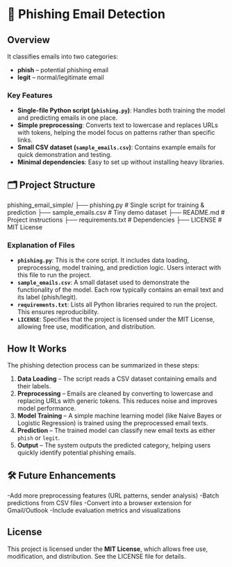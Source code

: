 # 🚀 Phishing Email Detection

## Overview
It classifies emails into two categories:  

- **phish** – potential phishing email  
- **legit** – normal/legitimate email  

### Key Features
- **Single-file Python script (`phishing.py`)**: Handles both training the model and predicting emails in one place.  
- **Simple preprocessing**: Converts text to lowercase and replaces URLs with tokens, helping the model focus on patterns rather than specific links.  
- **Small CSV dataset (`sample_emails.csv`)**: Contains example emails for quick demonstration and testing.  
- **Minimal dependencies**: Easy to set up without installing heavy libraries.  

## 🗂 Project Structure
phishing_email_simple/
├── phishing.py # Single script for training & prediction
├── sample_emails.csv # Tiny demo dataset
├── README.md # Project instructions
├── requirements.txt # Dependencies
├── LICENSE # MIT License
### Explanation of Files
- **`phishing.py`**: This is the core script. It includes data loading, preprocessing, model training, and prediction logic. Users interact with this file to run the project.  
- **`sample_emails.csv`**: A small dataset used to demonstrate the functionality of the model. Each row typically contains an email text and its label (phish/legit).  
- **`requirements.txt`**: Lists all Python libraries required to run the project. This ensures reproducibility.  
- **`LICENSE`**: Specifies that the project is licensed under the MIT License, allowing free use, modification, and distribution.

## How It Works
The phishing detection process can be summarized in these steps:

1. **Data Loading** – The script reads a CSV dataset containing emails and their labels.  
2. **Preprocessing** – Emails are cleaned by converting to lowercase and replacing URLs with generic tokens. This reduces noise and improves model performance.  
3. **Model Training** – A simple machine learning model (like Naive Bayes or Logistic Regression) is trained using the preprocessed email texts.  
4. **Prediction** – The trained model can classify new email texts as either `phish` or `legit`.  
5. **Output** – The system outputs the predicted category, helping users quickly identify potential phishing emails.

## 🛠 Future Enhancements
-Add more preprocessing features (URL patterns, sender analysis)
-Batch predictions from CSV files
-Convert into a browser extension for Gmail/Outlook
-Include evaluation metrics and visualizations
## License
This project is licensed under the **MIT License**, which allows free use, modification, and distribution. See the LICENSE file for details.
